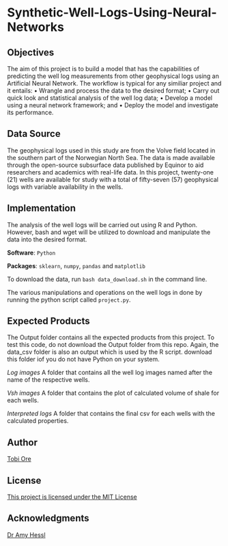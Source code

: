 # Synthetic-Well-Logs-Using-Neural-Networks
## Objectives
The aim of this project is to build a model that has the capabilities of predicting the well log measurements from other geophysical logs using an Artificial Neural Network. The workflow is typical for any similiar project and it entails:
•	Wrangle and process the data to the desired format;
•	Carry out quick look and statistical analysis of the well log data;
•	Develop a model using a neural network framework; and
•	Deploy the model and investigate its performance.


## Data Source
The geophysical logs used in this study are from the Volve field located in the southern part of the Norwegian North Sea. The data is made available through the open-source subsurface data published by Equinor to aid researchers and academics with real-life data. In this project, twenty-one (21) wells are available for study with a total of fifty-seven (57) geophysical logs with variable availability in the wells. 


## Implementation
The analysis of the well logs will be carried out using R and Python. However, bash and wget will be utilized to download and manipulate the data into the desired format.

__Software__: `Python`

__Packages__: `sklearn`, `numpy`, `pandas` and `matplotlib`

To download the data, run  `bash data_download.sh` in the command line.



The various manipulations and operations on the well logs in done by running the python script called `project.py`. 

## Expected Products
The Output folder contains all the expected products from this project. To test this code, do not download the Output folder from this repo. Again, the data_csv folder is also an output which is used by the R script. download this folder iof you do not have Python on your system.

_Log images_
A folder that contains all the well log images named after the name of the respective wells.

_Vsh images_
A folder that contains the plot of calculated volume of shale for each wells.

_Interpreted logs_
A folder that contains the final csv for each wells with the calculated properties.

## Author

[Tobi Ore](https://github.com/tobi-ore)

## License

[This project is licensed under the MIT License](https://choosealicense.com/licenses/mit/)

## Acknowledgments

[Dr Amy Hessl](https://github.com/hessllab)
